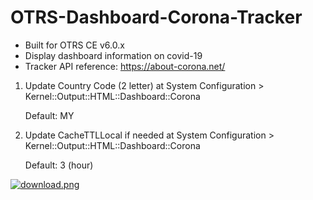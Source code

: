# OTRS-Dashboard-Corona-Tracker
- Built for OTRS CE v6.0.x
- Display dashboard information on covid-19
- Tracker API reference: https://about-corona.net/

1. Update Country Code (2 letter) at System Configuration > Kernel::Output::HTML::Dashboard::Corona

    Default: MY

2. Update CacheTTLLocal if needed at System Configuration > Kernel::Output::HTML::Dashboard::Corona

    Default: 3 (hour)

[![download.png](https://i.postimg.cc/FFkKW7qd/download.png)](https://postimg.cc/QVssVxjh)